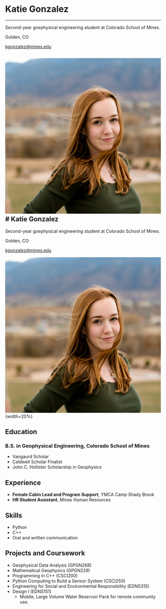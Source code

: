 # **Katie Gonzalez**
---

Second-year goephysical engineering student at Colorado School of Mines. 

Golden, CO

[kgonzalez@mines.edu](mailto:kgonzalez@mines.edu)

![headshot image](vangaurdheadshot.jpg)# **Katie Gonzalez**
---

Second-year goephysical engineering student at Colorado School of Mines.

Golden, CO

[kgonzalez@mines.edu](mailto:kgonzalez@mines.edu)

![headshot image](vangaurdheadshot.jpg){width=20%}

## Education
### B.S. in Geophysical Engineering, Colorado School of Mines
- Vangaurd Scholar
- Caldwell Scholar Finalist
- John C. Hollister Scholarship in Geophysics

## Experience
- **Female Cabin Lead and Program Support**, YMCA Camp Shady Brook
- **HR Student Assistant**, Mines Human Resources

## Skills
- Python
- C++
- Oral and written communication 

## Projects and Coursework
- Geophysical Data Analysis (GPGN268)
- Mathematical Geophysics (GPGN229)
- Programming in C++ (CSCI200)
- Python Computing to Build a Sensor System (CSCI250)
- Engineering for Social and Environmental Responsibility (EDNS315)
- Design I (EDNS151)
    - Mobile, Large Volume Water Reservoir Pack for remote community use.
